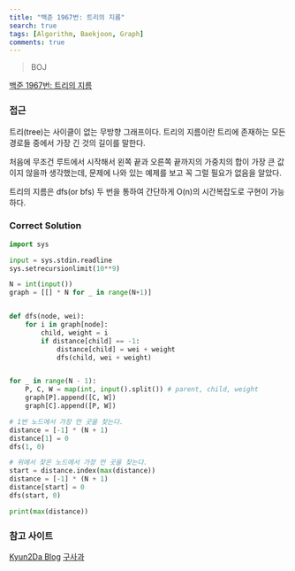 ```yaml
---
title: "백준 1967번: 트리의 지름"
search: true
tags: [Algorithm, Baekjoon, Graph]
comments: true
---
```


> BOJ

[백준 1967번: 트리의 지름](https://www.acmicpc.net/problem/1967)

### 접근

트리(tree)는 사이클이 없는 무방향 그래프이다.
트리의 지름이란 트리에 존재하는 모든 경로들 중에서 가장 긴 것의 길이를 말한다.

처음에 무조건 루트에서 시작해서 왼쪽 끝과 오른쪽 끝까지의 가중치의 합이 가장 큰 값이지 않을까 생각했는데, 문제에 나와 있는 예제를 보고 꼭 그럴 필요가 없음을 알았다.

트리의 지름은 dfs(or bfs) 두 번을 통하여 간단하게 O(n)의 시간복잡도로 구현이 가능하다.

### Correct Solution

```python
import sys

input = sys.stdin.readline
sys.setrecursionlimit(10**9)

N = int(input())
graph = [[] * N for _ in range(N+1)]


def dfs(node, wei):
    for i in graph[node]:
        child, weight = i
        if distance[child] == -1:
            distance[child] = wei + weight
            dfs(child, wei + weight)


for _ in range(N - 1):
    P, C, W = map(int, input().split()) # parent, child, weight
    graph[P].append([C, W])
    graph[C].append([P, W])

# 1번 노드에서 가장 먼 곳을 찾는다.
distance = [-1] * (N + 1)
distance[1] = 0
dfs(1, 0)

# 위에서 찾은 노드에서 가장 먼 곳을 찾는다.
start = distance.index(max(distance))
distance = [-1] * (N + 1)
distance[start] = 0
dfs(start, 0)

print(max(distance))
```

### 참고 사이트

[Kyun2Da Blog](https://kyun2da.github.io/2021/05/04/tree's_diameter/)
[구사과](https://koosaga.com/14)
